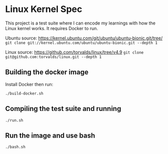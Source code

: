 # Linux Kernel Spec

This project is a test suite where I can encode my learnings with how the Linux kernel works. It requires Docker to run.

Ubuntu source:
https://kernel.ubuntu.com/git/ubuntu/ubuntu-bionic.git/tree/
`git clone git://kernel.ubuntu.com/ubuntu/ubuntu-bionic.git --depth 1`

Linux source:
https://github.com/torvalds/linux/tree/v4.9
`git clone git@github.com:torvalds/linux.git --depth 1`

## Building the docker image

Install Docker then run:

```
./build-docker.sh
```

## Compiling the test suite and running

```
./run.sh
```

## Run the image and use bash

```
./bash.sh
```
